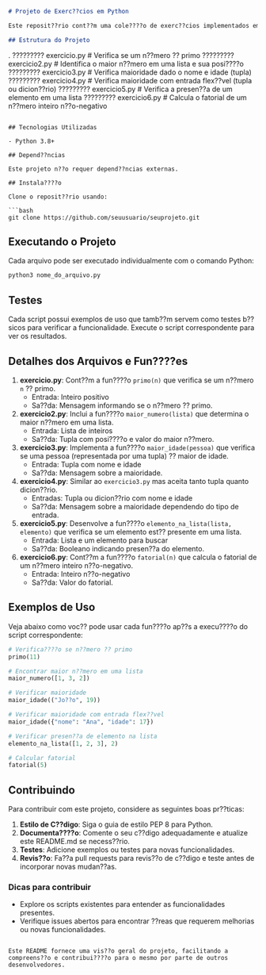 ```markdown
# Projeto de Exerc??cios em Python

Este reposit??rio cont??m uma cole????o de exerc??cios implementados em Python que demonstram diferentes t??cnicas de programa????o, como busca de maior n??mero em uma lista, c??lculo de fatorial, verifica????o de maioridade e determina????o da primalidade de um n??mero.

## Estrutura do Projeto

```
.
????????? exercicio.py          # Verifica se um n??mero ?? primo
????????? exercicio2.py         # Identifica o maior n??mero em uma lista e sua posi????o
????????? exercicio3.py         # Verifica maioridade dado o nome e idade (tupla)
????????? exercicio4.py         # Verifica maioridade com entrada flex??vel (tupla ou dicion??rio)
????????? exercicio5.py         # Verifica a presen??a de um elemento em uma lista
????????? exercicio6.py         # Calcula o fatorial de um n??mero inteiro n??o-negativo
```

## Tecnologias Utilizadas

- Python 3.8+

## Depend??ncias

Este projeto n??o requer depend??ncias externas.

## Instala????o

Clone o reposit??rio usando:

```bash
git clone https://github.com/seuusuario/seuprojeto.git
```

## Executando o Projeto

Cada arquivo pode ser executado individualmente com o comando Python:

```bash
python3 nome_do_arquivo.py
```

## Testes

Cada script possui exemplos de uso que tamb??m servem como testes b??sicos para verificar a funcionalidade. Execute o script correspondente para ver os resultados.

## Detalhes dos Arquivos e Fun????es

1. **exercicio.py**: Cont??m a fun????o `primo(n)` que verifica se um n??mero `n` ?? primo.
   - Entrada: Inteiro positivo
   - Sa??da: Mensagem informando se o n??mero ?? primo.
2. **exercicio2.py**: Inclui a fun????o `maior_numero(lista)` que determina o maior n??mero em uma lista.
   - Entrada: Lista de inteiros
   - Sa??da: Tupla com posi????o e valor do maior n??mero.
3. **exercicio3.py**: Implementa a fun????o `maior_idade(pessoa)` que verifica se uma pessoa (representada por uma tupla) ?? maior de idade.
   - Entrada: Tupla com nome e idade
   - Sa??da: Mensagem sobre a maioridade.
4. **exercicio4.py**: Similar ao `exercicio3.py` mas aceita tanto tupla quanto dicion??rio.
   - Entradas: Tupla ou dicion??rio com nome e idade
   - Sa??da: Mensagem sobre a maioridade dependendo do tipo de entrada.
5. **exercicio5.py**: Desenvolve a fun????o `elemento_na_lista(lista, elemento)` que verifica se um elemento est?? presente em uma lista.
   - Entrada: Lista e um elemento para buscar
   - Sa??da: Booleano indicando presen??a do elemento.
6. **exercicio6.py**: Cont??m a fun????o `fatorial(n)` que calcula o fatorial de um n??mero inteiro n??o-negativo.
   - Entrada: Inteiro n??o-negativo
   - Sa??da: Valor do fatorial.

## Exemplos de Uso

Veja abaixo como voc?? pode usar cada fun????o ap??s a execu????o do script correspondente:

```python
# Verifica????o se n??mero ?? primo
primo(11)

# Encontrar maior n??mero em uma lista
maior_numero([1, 3, 2])

# Verificar maioridade
maior_idade(("Jo??o", 19))

# Verificar maioridade com entrada flex??vel
maior_idade({"nome": "Ana", "idade": 17})

# Verificar presen??a de elemento na lista
elemento_na_lista([1, 2, 3], 2)

# Calcular fatorial
fatorial(5)
```

## Contribuindo

Para contribuir com este projeto, considere as seguintes boas pr??ticas:

1. **Estilo de C??digo**: Siga o guia de estilo PEP 8 para Python.
2. **Documenta????o**: Comente o seu c??digo adequadamente e atualize este README.md se necess??rio.
3. **Testes**: Adicione exemplos ou testes para novas funcionalidades.
4. **Revis??o**: Fa??a pull requests para revis??o de c??digo e teste antes de incorporar novas mudan??as.

### Dicas para contribuir

- Explore os scripts existentes para entender as funcionalidades presentes.
- Verifique issues abertos para encontrar ??reas que requerem melhorias ou novas funcionalidades.

```

Este README fornece uma vis??o geral do projeto, facilitando a compreens??o e contribui????o para o mesmo por parte de outros desenvolvedores.